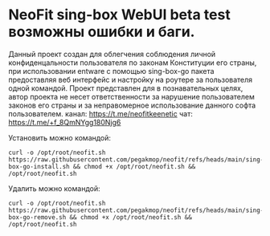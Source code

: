 # NeoFit sing-box WebUI beta test возможны ошибки и баги.
Данный проект создан для облегчения соблюдения личной конфиденцальности пользователя по законам Конституции его страны, при использовании entware с помощью sing-box-go пакета предоставляя веб интерфейс и настройку на роутере за пользователя одной командой. Проект представлен для в познавательных целях, автор проекта не несет ответственности за нарушение пользователем законов его страны и за неправомерное использование данного софта пользователем.
канал: https://t.me/neofitkeenetic
чат: https://t.me/+f_8QmNYgg180Njg6

Установить можно командой:
```
curl -o /opt/root/neofit.sh https://raw.githubusercontent.com/pegakmop/neofit/refs/heads/main/sing-box-go-install.sh && chmod +x /opt/root/neofit.sh && /opt/root/neofit.sh
```
Удалить можно командой:
```
curl -o /opt/root/neofit.sh https://raw.githubusercontent.com/pegakmop/neofit/refs/heads/main/sing-box-go-remove.sh && chmod +x /opt/root/neofit.sh && /opt/root/neofit.sh
```

